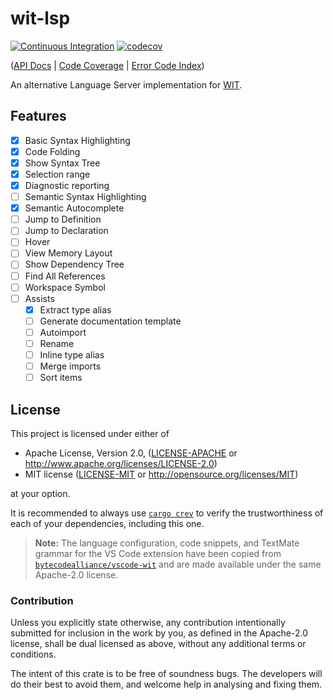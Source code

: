 # wit-lsp

[![Continuous Integration](https://github.com/Michael-F-Bryan/wit-lsp/actions/workflows/ci.yml/badge.svg)](https://github.com/Michael-F-Bryan/wit-lsp/actions/workflows/ci.yml)
[![codecov](https://codecov.io/gh/Michael-F-Bryan/wit-lsp/graph/badge.svg?token=0HHP8EX5UY)](https://codecov.io/gh/Michael-F-Bryan/wit-lsp)

([API Docs][api-docs] | [Code Coverage][coverage] | [Error Code Index][error-codes])

An alternative Language Server implementation for [WIT][wit].

## Features

- [x] Basic Syntax Highlighting
- [x] Code Folding
- [x] Show Syntax Tree
- [x] Selection range
- [x] Diagnostic reporting
- [ ] Semantic Syntax Highlighting
- [x] Semantic Autocomplete
- [ ] Jump to Definition
- [ ] Jump to Declaration
- [ ] Hover
- [ ] View Memory Layout
- [ ] Show Dependency Tree
- [ ] Find All References
- [ ] Workspace Symbol
- [ ] Assists
  - [x] Extract type alias
  - [ ] Generate documentation template
  - [ ] Autoimport
  - [ ] Rename
  - [ ] Inline type alias
  - [ ] Merge imports
  - [ ] Sort items

## License

This project is licensed under either of

- Apache License, Version 2.0, ([LICENSE-APACHE](./LICENSE-APACHE.md) or
  <http://www.apache.org/licenses/LICENSE-2.0>)
- MIT license ([LICENSE-MIT](./LICENSE-MIT.md) or
   <http://opensource.org/licenses/MIT>)

at your option.

It is recommended to always use [`cargo crev`][crev] to verify the
trustworthiness of each of your dependencies, including this one.

> **Note:** The language configuration, code snippets, and TextMate grammar for
> the VS Code extension have been copied from
> [`bytecodealliance/vscode-wit`][vscode-wit] and are made available under the
> same Apache-2.0 license.

### Contribution

Unless you explicitly state otherwise, any contribution intentionally
submitted for inclusion in the work by you, as defined in the Apache-2.0
license, shall be dual licensed as above, without any additional terms or
conditions.

The intent of this crate is to be free of soundness bugs. The developers will
do their best to avoid them, and welcome help in analysing and fixing them.

[api-docs]: https://michael-f-bryan.github.io/wit-lsp/crate-docs
[coverage]: https://michael-f-bryan.github.io/wit-lsp/coverage
[crev]: https://github.com/crev-dev/cargo-crev
[error-codes]: https://michael-f-bryan.github.io/wit-lsp/error-codes.html
[vscode-wit]: https://github.com/bytecodealliance/vscode-wit
[wit]: https://github.com/WebAssembly/component-model/blob/main/design/mvp/WIT.md
